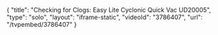{
    "title": "Checking for Clogs: Easy Lite Cyclonic Quick Vac UD20005",
    "type": "solo",
    "layout": "iframe-static",
    "videoId": "3786407",
    "url": "\/tvpembed\/3786407"
}